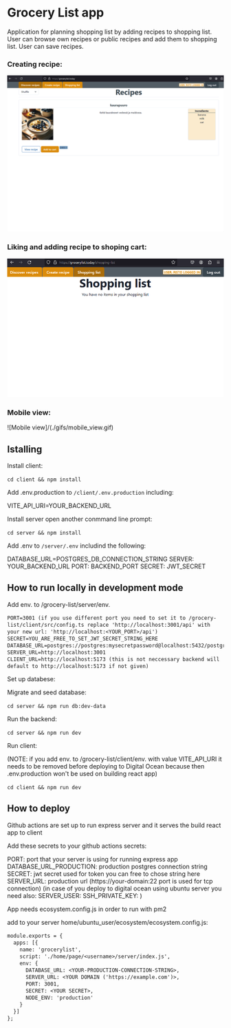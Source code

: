 # Grocery List app

Application for planning shopping list by adding recipes to shopping list. User can browse own recipes or public recipes and add them to shopping list. User can save recipes.

### Creating recipe:

![Adding recipe](./gifs/add_recipe.gif)

### Liking and adding recipe to shoping cart:

![Like recipe and add to shopping cart](./gifs/like_and_add_to_cart.gif)

### Mobile view:

![Mobile view]/(./gifs/mobile_view.gif)

## Istalling

Install client:

`cd client && npm install`

Add .env.production to `/client/.env.production` including:

VITE_API_URI=YOUR_BACKEND_URL

Install server open another conmmand line prompt:

`cd server && npm install`

Add .env to `/server/.env` includind the following:

DATABASE_URL=POSTGRES_DB_CONNECTION_STRING
SERVER: YOUR_BACKEND_URL
PORT: BACKEND_PORT
SECRET: JWT_SECRET

## How to run locally in development mode

Add env. to /grocery-list/server/env.

```
PORT=3001 (if you use different port you need to set it to /grocery-list/client/src/config.ts replace 'http://localhost:3001/api' with your new url: 'http://localhost:<YOUR_PORT>/api')
SECRET=YOU_ARE_FREE_TO_SET_JWT_SECRET_STRING_HERE
DATABASE_URL=postgres://postgres:mysecretpassword@localhost:5432/postgres
SERVER_URL=http://localhost:3001
CLIENT_URL=http://localhost:5173 (this is not neccessary backend will default to http://localhost:5173 if not given)
```

Set up databese:

Migrate and seed database:

`cd server && npm run db:dev-data`

Run the backend:

`cd server && npm run dev`

Run client:

(NOTE: if you add env. to /grocery-list/client/env. with value VITE_API_URI it needs to be removed before deploying to Digital Ocean because then .env.production won't be used on building react app)

`cd client && npm run dev`

## How to deploy

Github actions are set up to run express server and it serves the build react app to client

Add these secrets to your github actions secrets:

PORT: port that your server is using for running express app
DATABASE_URL_PRODUCTION: production postgres connection string
SECRET: jwt secret used for token you can free to chose string here
SERVER_URL: production url (https://your-domain:22 port is used for tcp connection)
(in case of you deploy to digital ocean using ubuntu server you need also:
SERVER_USER: <user that you use to deploy>
SSH_PRIVATE_KEY: <deploying users ssh key>
)

App needs ecosystem.config.js in order to run with pm2

add to your server home/ubuntu_user/ecosystem/ecosystem.config.js:

```
module.exports = {
  apps: [{
    name: 'grocerylist',
    script: './home/page/<username>/server/index.js',
    env: {
      DATABASE_URL: <YOUR-PRODUCTION-CONNECTION-STRING>,
      SERVER_URL: <YOUR DOMAIN ('https://example.com')>,
      PORT: 3001,
      SECRET: <YOUR SECRET>,
      NODE_ENV: 'production'
    }
  }]
};
```
